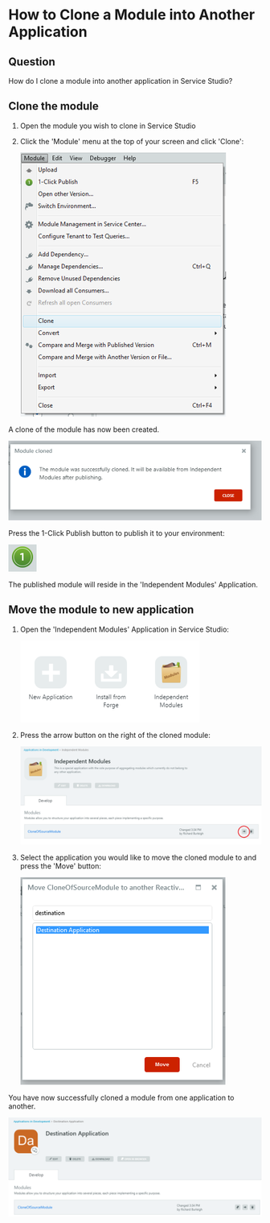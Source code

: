 # How to Clone a Module into Another Application

## Question

How do I clone a module into another application in Service Studio?

## Clone the module

1. Open the module you wish to clone in Service Studio

1. Click the 'Module' menu at the top of your screen and click 'Clone':

    ![Clone Menu Location](images/clone-module-menu-clone.png?width=300)

A clone of the module has now been created.

![Clone Module Confirmation](images/clone-module-confirmation-dialogue.png?width=450)
    
Press the 1-Click Publish button to publish it to your environment:

![1 Click Publish button](images/clone-module-publish-button.png?width=100)

The published module will reside in the 'Independent Modules' Application.

## Move the module to new application

1. Open the 'Independent Modules' Application in Service Studio:

    ![Independent Modules Application Icon](images/clone-module-independent_modules.png?width=450)

1. Press the arrow button on the right of the cloned module:

    ![1-Click Publish button](images/clone-module-independent_modules_list.png?width=600)
    
1. Select the application you would like to move the cloned module to and press the 'Move' button:

    ![1-Click Publish button](images/clone-module-move-dialogue.png?width=300)

You have now successfully cloned a module from one application to another.

![1-Click Publish button](images/clone-module-move-complete.png?width=600)
